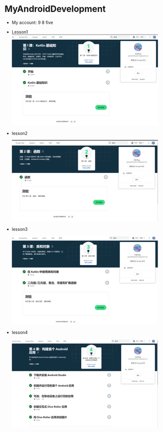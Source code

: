 # MyAndroidDevelopment
- My account: 9 8 five

- Lesson1
 ![avatar](./img/lesson11.png)

- lesson2

  ![avatar](./img/lesson2.png)

- lesson3

  ![avatar](./img/lesson3.png)

- lesson4

  ![avatar](./img/lesson4.png)